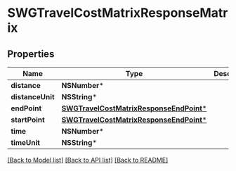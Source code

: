 # SWGTravelCostMatrixResponseMatrix

## Properties
Name | Type | Description | Notes
------------ | ------------- | ------------- | -------------
**distance** | **NSNumber*** |  | [optional] 
**distanceUnit** | **NSString*** |  | [optional] 
**endPoint** | [**SWGTravelCostMatrixResponseEndPoint***](SWGTravelCostMatrixResponseEndPoint.md) |  | [optional] 
**startPoint** | [**SWGTravelCostMatrixResponseEndPoint***](SWGTravelCostMatrixResponseEndPoint.md) |  | [optional] 
**time** | **NSNumber*** |  | [optional] 
**timeUnit** | **NSString*** |  | [optional] 

[[Back to Model list]](../README.md#documentation-for-models) [[Back to API list]](../README.md#documentation-for-api-endpoints) [[Back to README]](../README.md)


